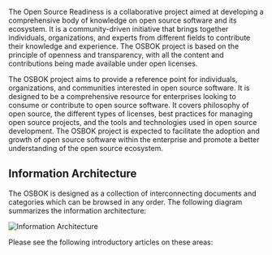 
The Open Source Readiness is a collaborative project aimed at developing a comprehensive body of knowledge on open source software and its ecosystem. It is a community-driven initiative that brings together individuals, organizations, and experts from different fields to contribute their knowledge and experience. The OSBOK project is based on the principle of openness and transparency, with all the content and contributions being made available under open licenses.

The OSBOK project aims to provide a reference point for individuals, organizations, and communities interested in open source software. It is designed to be a comprehensive resource for enterprises looking to consume or contribute to open source software.  It covers philosophy of open source, the different types of licenses, best practices for managing open source projects, and the tools and technologies used in open source development. The OSBOK project is expected to facilitate the adoption and growth of open source software within the enterprise and promote a better understanding of the open source ecosystem.

## Information Architecture

The OSBOK is designed as a collection of interconnecting documents and categories which can be browsed in any order.   The following diagram summarizes the information architecture:

![Information Architecture](/img/bok/information-architecture.png)

Please see the following introductory articles on these areas:

<BokTagList tag="Introduction"/>